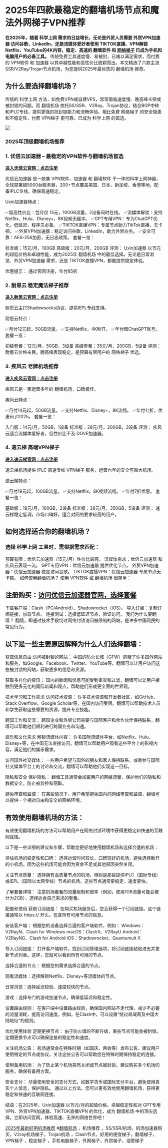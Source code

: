 # 2025年四款最稳定的翻墙机场节点和魔法外网梯子VPN推荐

**在2025年，随着 科学上网 需求的日益增长，无论是外贸人员需要 外贸VPN加速器 访问谷歌、LinkedIn，还是流媒体爱好者使用 TIKTOK直播、VPN解锁Netflix、YouTube的4K内容，稳定、高速的 翻墙软件 和 [网络梯子](https://gitlab.com/cnvpn/2025tizi) 已成为手机和电脑用户的必备工具。**
传统免费工具速度慢、易被封，已难以满足需求，而付费的 VPN软件 和 加速器 以其卓越性能和高性价比脱颖而出。本文精选了六款主流SSR/V2Ray/Trojan节点机场，为您提供2025年最优质的 翻墙机场 推荐。

## 为什么要选择翻墙机场？

传统的 科学上网 方法，如免费VPN或自建VPS，常常面临速度慢、晚高峰卡顿或被封锁的问题。而 翻墙机场 依托SS/SSR、V2Ray、Trojan协议，结合BGP中转和IPLC专线，提供更强的抗封锁能力和流畅体验。相比免费 网络梯子 的安全隐患和不稳定性，付费 VPN梯子 更可靠，已成为 科学上网 的首选。

![](https://www.cnvintage.org/assets/files/2025-03-31/1743438196-557951-snipaste-2025-03-27-11-32-51.png)



### 2025年顶级翻墙机场推荐

### 1. 优信云加速器 – 最稳定的VPN软件与翻墙机场首选

 **[进入优信云官网：点击注册](https://affgo.cc/ewan)**

优信云加速器 是一款集 VPN软件、加速器 和 翻墙软件 于一体的科学上网神器，全球部署超5000台服务器，200+节点覆盖美国、日本、新加坡、香港等地，配备IPLC专线，确保高速稳定。

Uxin加速器特点：

✅超高性价比：包月仅 15元，100GB流量，2设备同时在线。
✅流媒体解锁：支持Netflix、Hulu、Disney+，8K视频无缓冲。
✅GPT专用VPN：专为ChatGPT优化，低延迟，程序员必备。
✅TIKTOK直播VPN：专属节点助力TikTok直播，无卡顿。
✅外贸VPN加速器：稳定访问谷歌、LinkedIn，助力外贸业务。
✅安全可靠：AES-256加密，无日志政策。
套餐一览：

标准版：15元/月，100GB
高级版：20元/月，200GB
评测：
Uxin加速器 以15元的超低价格和卓越性能，成为2025年 翻墙机场 中的最佳选择。无论是日常浏览、外贸VPN加速器 需求，还是 TIKTOK直播VPN，都能提供稳定体验。

优惠提示： 通过官网注册，年付85折

### 2. 耐思云 稳定魔法梯子推荐

 **[进入耐思云官网：点击注册](https://affgo.cc/nisi)**

耐思云主打Shadowsocks协议，提供IEPL专线支持。

耐思云特点：

✅月付12元起，50GB流量。
✅支持Netflix，4K秒开。
✅年付赠ChatGPT账号。
套餐一览：

初级套餐：12元/月，50GB，3设备
高级套餐：35元/月，200GB，5设备
评测：
耐思云价格亲民，晚高峰表现稳定，是预算有限用户的 网络梯子 优选。

### 3. 疾风云 老牌机场推荐

 **[进入疾风云官网：点击注册](https://affgo.cc/jife)**

疾风云是一家运营多年的 翻墙机场，口碑极佳。

疾风云特点：

✅月付14元起，50GB流量。
✅支持Netflix、Disney+，8K流畅。
✅年付七折，优惠码 jf2025。
套餐一览：

入门版：14元/月，50GB，1设备
标准版：28元/月，200GB，3设备
评测：
疾风云适合流媒体爱好者，但性价比不及 DOVE加速器。

### 4. 速云梯 高端VPN梯子

 **[进入速云梯官网：点击注册](https://affgo.cc/suyu)**

速云梯机场提供 IPLC 高速专线 VPN梯子 服务，运营六年的安全可靠大机场。

速云梯特点：

✅月付19元起，100GB流量。
✅支持Netflix，8K视频流畅。
✅年付7折优惠。
套餐一览：

基础版：19元/月，100GB，2设备
标准版：39元/月，350GB，5设备
评测：
速云梯稳定低调，市场口碑好，适合对网络要求较高的用户。

## 如何选择适合你的翻墙机场？

### 选择 科学上网 工具时，需根据需求匹配：

预算有限：优信云加速器（15元/月）性价比最高。
流媒体需求：优信云加速器 和疾风云表现一流。
GPT专用VPN：优信云加速器 提供优化节点。
外贸VPN加速器：优信云加速器 稳定访问谷歌。
TIKTOK直播VPN：优信云加速器 专属节点无卡顿。
如何使用翻墙机场？
使用 VPN软件 或 翻墙机场 很简单：

## 注册购买：[访问优信云加速器官网，选择套餐](https://affgo.cc/uxin)

下载客户端：Clash（PC/Android）、Shadowrocket（iOS）。
导入订阅：复制订阅链接，加载节点。
连接测试：选择低延迟节点，验证访问。
我们为什么要翻墙？
翻墙，即通过技术手段绕过网络封锁访问被限制的网站，是许多中国网民的常见行为。

## 以下是一些主要原因解释为什么人们选择翻墙：

获取信息自由 访问被封锁的网站： 中国的防火长城（GFW）屏蔽了许多国外网站和服务，如Google、Facebook、Twitter、YouTube等。翻墙可以让用户访问这些被封锁的网站，获取更多的信息和资源。

获取多样化的资讯： 国内的新闻和信息可能受到审查和过滤，翻墙可以让用户接触到更多元化的国际新闻和观点，帮助他们形成更全面的世界观。

技术学习和工作需求 访问技术资源： 许多技术资源和开发者社区，如GitHub、Stack Overflow、Google Scholar等，在国内访问受限。翻墙可以帮助技术人员和学生获取这些重要的资源，提升专业技能。

跨国工作和交流： 跨国企业和外贸公司需要与国际客户和合作伙伴保持联系，翻墙可以帮助他们顺利进行跨国业务和沟通。

娱乐和文化需求 解锁流媒体内容： 许多国际流媒体平台，如Netflix、Hulu、Disney+等，在中国无法直接访问。翻墙可以帮助用户观看这些平台上的影视内容，满足他们的娱乐需求。

访问国外社交媒体： 一些用户希望与国外的朋友和家人保持联系，或者参与国际社交媒体平台上的讨论和交流，翻墙可以帮助他们实现这一目标。

隐私和安全 保护隐私： 翻墙工具通常会加密用户的网络流量，保护他们的隐私和数据安全，防止被监控和窃取。

避免审查和监控： 在某些情况下，用户希望避免国内的网络审查和监控，翻墙可以提供一个相对自由和安全的网络环境。

## 有效使用翻墙机场的方法：

有效使用翻墙机场的方法可以帮助用户在网络封锁环境中获得更稳定和快速的互联网连接。

以下是一些详细的建议和步骤，帮助您更好地使用翻墙机场和选择合适的机场：

评估机场的稳定性和口碑： 选择运营时间较长、口碑较好的机场，避免选择新开的小机场，因为这些机场可能会因为资金不足或其他原因突然关闭。

关注节点质量： 选择拥有高质量节点的机场，特别是那些提供IPLC（国际专线）或IEPL（国际以太网专线）节点的机场，这些节点通常更稳定，速度更快。

了解套餐详情： 注意机场套餐的流量限制和倍率（例如，使用1GB流量可能会被计为2GB），选择适合自己需求的套餐。

配置和使用 获取订阅链接： 在购买机场服务后，您会获得一个订阅链接。这个链接通常以 https:// 开头，包含所有可用节点的信息。

安装客户端： 根据您的设备选择合适的客户端软件，例如： Windows：V2RayN、Clash for Windows macOS：ClashX、V2RayU Android：V2RayNG、Clash for Android iOS：Shadowrocket、Quantumult X

导入订阅链接： 打开客户端软件，找到订阅管理选项，将订阅链接粘贴进去并更新节点列表。这样，您就可以看到所有可用的节点。

选择合适的节点： 根据您的需求选择合适的节点。

观看流媒体：选择解锁Netflix、Disney+等流媒体的节点。

日常浏览：选择延迟较低、速度较快的节点。

游戏：选择专门的游戏加速节点，确保低延迟和稳定性。

设置路由规则： 在客户端中设置路由规则，确保国内网站不走代理，减少不必要的流量消耗，提高访问速度。例如，在Clash中，可以设置“绕过局域网及中国大陆地址”的规则。

优化使用体验 定期更换节点： 由于防火墙的不断升级，某些节点可能会被封锁。定期更换节点可以确保连接的稳定性和速度。

关注机场公告： 机场通常会在特殊时期（如国庆、两会等）发布公告，建议用户使用特定的节点或协议。关注这些公告可以帮助您在特殊时期保持稳定的连接。

使用备用机场： 为了防止某个机场突然关闭或节点被封锁，建议购买多个机场的服务，确保有备用方案。

安全支付： 尽量使用安全的支付方式，如数字货币或国际支付平台，避免使用真实个人信息，保护隐私。 通过以上方法，您可以更有效地使用翻墙机场，获得更稳定和快速的互联网连接。

结语：在2025年，Uxin加速器 以15元/月的超值价格、卓越稳定性和对 GPT专用VPN、外贸VPN加速器、TIKTOK直播VPN 的优化，成为 翻墙机场 中的顶尖选择。立即访问官网，体验高速、无界的网络世界吧！

[2025年最新好用机场推荐](https://gitlab.com/cnvpn/2025-vpn-ssr) #[翻墙机场](https://gitlab.com/cnvpn/best-cn-vpn) ，机场推荐 ，SS/SSR/机场，机场加速器购买，V2ray机场梯子，Trojan机场 ，Clash节点，好用的便宜梯子，翻墙梯子，VPN梯子 ，稳定梯子 ，手机电脑梯子，外网梯子，外贸梯子，油管梯子
